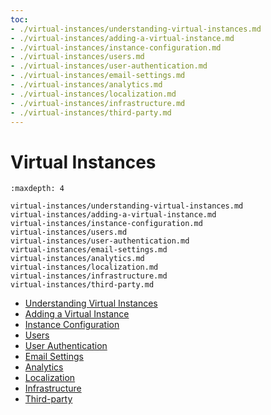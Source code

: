```yaml
---
toc:
- ./virtual-instances/understanding-virtual-instances.md
- ./virtual-instances/adding-a-virtual-instance.md
- ./virtual-instances/instance-configuration.md
- ./virtual-instances/users.md
- ./virtual-instances/user-authentication.md
- ./virtual-instances/email-settings.md
- ./virtual-instances/analytics.md
- ./virtual-instances/localization.md
- ./virtual-instances/infrastructure.md
- ./virtual-instances/third-party.md
---
```

# Virtual Instances

```{toctree}
:maxdepth: 4

virtual-instances/understanding-virtual-instances.md
virtual-instances/adding-a-virtual-instance.md
virtual-instances/instance-configuration.md
virtual-instances/users.md
virtual-instances/user-authentication.md
virtual-instances/email-settings.md
virtual-instances/analytics.md
virtual-instances/localization.md
virtual-instances/infrastructure.md
virtual-instances/third-party.md
```

* [Understanding Virtual Instances](./virtual-instances/understanding-virtual-instances.md)
* [Adding a Virtual Instance](./virtual-instances/adding-a-virtual-instance.md)
* [Instance Configuration](./virtual-instances/instance-configuration.md)
* [Users](./virtual-instances/users.md)
* [User Authentication](./virtual-instances/user-authentication.md)
* [Email Settings](./virtual-instances/email-settings.md)
* [Analytics](./virtual-instances/analytics.md)
* [Localization](./virtual-instances/localization.md)
* [Infrastructure](./virtual-instances/infrastructure.md)
* [Third-party](./virtual-instances/third-party.md)